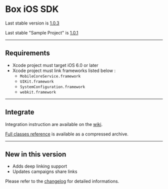 # Box iOS SDK

Last stable version is [1.0.3][archive]

Last stable "Sample Project" is [1.0.1][sampleProject]

---
## Requirements

- Xcode project must target iOS 6.0 or later
- Xcode project must link frameworks listed below :
	- `MobileCoreService.framework`
	- `UIKit.framework`
	- `SystemConfiguration.framework`
	- `webkit.framework`

---
## Integrate

Integration instruction are available on the [wiki][wiki].

[Full classes reference][reference] is available as a compressed archive.

---
## New in this version

- Adds deep linking support
- Updates campaigns share links

Please refer to the [changelog][changelog] for detailed informations.



[archive]: https://github.com/Adictiz/iOS-Box-SDK/blob/master/Box-IOS-SDK-1.0.3.zip?raw=true "Box iOS SDK archive"
[wiki]: https://github.com/Adictiz/iOS-Box-SDK/wiki "Box iOS SDK Wiki home page"
[reference]: https://github.com/Adictiz/iOS-Box-SDK/raw/master/Box-IOS-SDK-1.0.2-reference.zip?raw=true "Box iOS SDK Classes Reference archive"
[sampleProject]: https://github.com/Adictiz/iOS-Box-SDK/blob/master/Box-SampleProject-1.0.1.zip?raw=true "Box iOS SDK sample project"
[changelog]: https://github.com/Adictiz/iOS-Box-SDK/blob/master/CHANGELOG.md "Box iOS SDK changelog"

